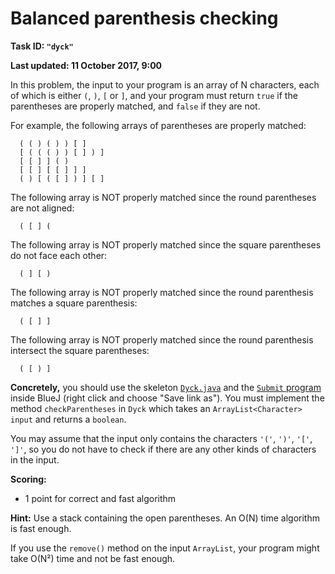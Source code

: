 Balanced parenthesis checking
=============================

**Task ID: `"dyck"`**

**Last updated: 11 October 2017, 9:00**

In this problem, the input to your program is an array of N characters,
each of which is either `(`, `)`, `[` or `]`,
and your program must return `true` if the parentheses are properly matched,
and `false` if they are not.

For example, the following arrays of parentheses are properly matched:

```
  ( ( ) ( ) ) [ ]
  [ ( ( ( ) ) [ ] ) ]
  [ [ ] ] ( )
  [ [ ] [ [ ] ] ]
  ( ) [ ( [ ] ) ] [ ]
```

The following array is NOT properly matched since the round parentheses are not aligned:

```
  ( [ ] (
```

The following array is NOT properly matched since the square parentheses do not face each other:

```
  ( ] [ )
```

The following array is NOT properly matched since the round parenthesis matches a square parenthesis:

```
  ( [ ] ]
```

The following array is NOT properly matched since the round parenthesis intersect the square parentheses:

```
  ( [ ) ]
```

**Concretely,** you should use the skeleton
<a href="https://github.com/Mortal/csaudk-submitj/raw/master/tasks/dyck/Dyck.java">
`Dyck.java`</a>
and the
<a href="https://github.com/Mortal/csaudk-submitj/raw/master/Submit.java">
`Submit` program</a>
inside BlueJ (right click and choose "Save link as").
You must implement the method `checkParentheses` in `Dyck`
which takes an `ArrayList<Character> input` and returns a `boolean`.

You may assume that the input only contains the characters `'('`, `')'`, `'['`, `']'`,
so you do not have to check if there are any other kinds of characters in the input.

**Scoring:**

  * 1 point for correct and fast algorithm

**Hint:** Use a stack containing the open parentheses.
An O(N) time algorithm is fast enough.

If you use the `remove()` method on the input `ArrayList`,
your program might take O(N²) time and not be fast enough.
